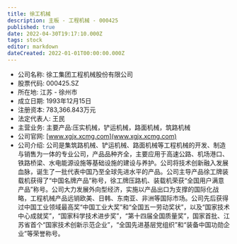 ```yaml
---
title: 徐工机械
description: 主板 - 工程机械 - 000425
published: true
date: 2022-04-30T19:17:10.000Z
tags: stock
editor: markdown
dateCreated: 2022-01-01T00:00:00.000Z
---
```


- 公司名称: 徐工集团工程机械股份有限公司
- 股票代码: 000425.SZ
- 所在地: 江苏 - 徐州市
- 成立日期: 1993年12月15日
- 注册资本: 783,366.843万元
- 法定代表人: 王民
- 主营业务: 主要产品:压实机械，铲运机械，路面机械，筑路机械
- 公司官网: [www.xgjx.xcmg.com](www.xgjx.xcmg.com)
- 公司介绍: 公司是集筑路机械、铲运机械、路面机械等工程机械的开发、制造与销售为一体的专业公司，产品品种齐全，主要应用于高速公路、机场港口、铁路桥梁、水电能源设施等基础设施的建设与养护。公司将技术创新融入发展血脉，诞生了一批代表中国乃至全球先进水平的产品。公司主导产品徐工牌装载机获得了“中国名牌产品”称号，徐工牌压路机、装载机荣获“全国用户满意产品”称号。公司大力发展外向型经济，实施以产品出口为支撑的国际化战略，工程机械产品远销欧美、日韩、东南亚、非洲等国际市场。公司先后获得过中国工业领域最高奖“中国工业大奖”和“全国五一劳动奖状”，以及“国家技术中心成就奖”，“国家科学技术进步奖”，“第十四届全国质量奖”，国家首批、江苏省首个“国家技术创新示范企业”，“全国先进基层党组织”和“装备中国功勋企业”等荣誉称号。



